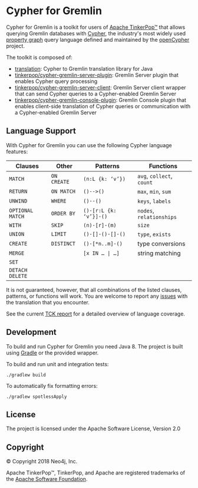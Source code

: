 # Cypher for Gremlin

Cypher for Gremlin is a toolkit for users of [Apache TinkerPop™](https://tinkerpop.apache.org/) that allows querying Gremlin databases with [Cypher](https://neo4j.com/docs/developer-manual/current/cypher/), the industry's most widely used [property graph](https://github.com/opencypher/openCypher/blob/master/docs/property-graph-model.adoc) query language defined and maintained by the [openCypher](http://www.opencypher.org) project.

The toolkit is composed of:

- [translation](translation): Cypher to Gremlin translation library for Java
- [tinkerpop/cypher-gremlin-server-plugin](tinkerpop/cypher-gremlin-server-plugin): Gremlin Server plugin that enables Cypher query processing
- [tinkerpop/cypher-gremlin-server-client](tinkerpop/cypher-gremlin-server-client): Gremlin Server client wrapper that can send Cypher queries to a Cypher-enabled Gremlin Server
- [tinkerpop/cypher-gremlin-console-plugin](tinkerpop/cypher-gremlin-console-plugin): Gremlin Console plugin that enables client-side translation of Cypher queries or communication with a Cypher-enabled Gremlin Server

## Language Support

With Cypher for Gremlin you can use the following Cypher language features:

Clauses          | Other       | Patterns                       | Functions
-----------------|-------------|--------------------------------|--------------------------
`MATCH`          | `ON CREATE` | `(n:L {k: ‘v’})`               | `avg`, `collect`, `count`
`RETURN`         | `ON MATCH`  | `()-->()`                      | `max`, `min`, `sum`
`UNWIND`         | `WHERE`     | `()--()`                       | `keys`, `labels`
`OPTIONAL MATCH` | `ORDER BY`  | `()-[r:L {k: ‘v’}]-()`         | `nodes`, `relationships`
`WITH`           | `SKIP`      | `(n)-[r]-(m)`                  | `size`
`UNION`          | `LIMIT`     | `()-[]-()-[]-()`               | `type`, `exists`
`CREATE`         | `DISTINCT`  | `()-[*n..m]-()`                | type conversions
`MERGE`          |             | <code>[x IN … &#124; …]</code> | string matching
`SET`            |             |                                |
`DETACH DELETE`  |             |                                |

It is not guaranteed, however, that all combinations of the listed clauses, patterns, or functions will work. You are welcome to report any [issues](https://github.com/opencypher/cypher-for-gremlin/issues) with the translation that you encounter.

See the current [TCK report](testware/tck) for a detailed overview of language coverage.

## Development

To build and run Cypher for Gremlin you need Java 8.
The project is built using [Gradle](https://gradle.org/) or the provided wrapper.

To build and run unit and integration tests:

```
./gradlew build
```

To automatically fix formatting errors:

```
./gradlew spotlessApply
```

## License

The project is licensed under the Apache Software License, Version 2.0

## Copyright

© Copyright 2018 Neo4j, Inc.

Apache TinkerPop™, TinkerPop, and Apache are registered trademarks of the [Apache Software Foundation](https://www.apache.org/).
